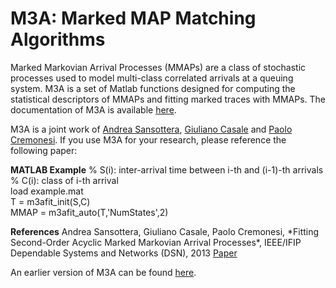 M3A: Marked MAP Matching Algorithms
===

<p>Marked Markovian Arrival Processes (MMAPs) are a class of stochastic processes
used to model multi-class correlated arrivals at a queuing system.
M3A is a set of Matlab functions designed for computing the statistical descriptors
of MMAPs and fitting marked traces with MMAPs. The documentation of M3A is available
<a href="https://github.com/Imperial-AESOP/M3A/blob/master/m3a.pdf">here</a>.

M3A is a joint work of
<a href="https://www.linkedin.com/in/andrea-sansottera-5b688579">Andrea Sansottera<a>,
<a href="http://wp.doc.ic.ac.uk/gcasale/">Giuliano Casale</a> and
<a href="http://home.deib.polimi.it/cremones/">Paolo Cremonesi</a>.
If you use M3A for your research, please reference the following paper:

<p><b>MATLAB Example</b>
% S(i): inter-arrival time between i-th and (i-1)-th arrivals 
<br>% C(i): class of i-th arrival
<br>load example.mat
<br>T = m3afit_init(S,C)
<br>MMAP = m3afit_auto(T,'NumStates',2)

<p><b>References</b>
Andrea Sansottera, Giuliano Casale, Paolo Cremonesi,
*Fitting Second-Order Acyclic Marked Markovian Arrival Processes*,
IEEE/IFIP Dependable Systems and Networks (DSN), 2013
<a href="http://ieeexplore.ieee.org/xpl/articleDetails.jsp?tp=&arnumber=6575347">Paper</a>

An earlier version of M3A can be found <a href="https://github.com/asansottera/m3a">here</a>.
